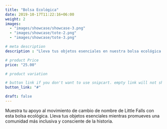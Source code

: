 ```yaml
---
title: "Bolsa Ecológica"
date: 2019-10-17T11:22:16+06:00
weight: 2
images: 
  - "images/showcase/showcase-3.png"
  - "images/showcase/tote-2.png"
  - "images/showcase/tote-3.png"

# meta description
description : "Lleva tus objetos esenciales en nuestra bolsa ecológica apoyando el movimiento de cambio de nombre de Little Falls"

# product Price
price: "25.00"

# product variation

# button link if you don't want to use snipcart. empty link will not show button
button_link: "#"

draft: false
---
```


Muestra tu apoyo al movimiento de cambio de nombre de Little Falls con esta bolsa ecológica. Lleva tus objetos esenciales mientras promueves una comunidad más inclusiva y consciente de la historia.
